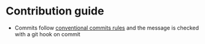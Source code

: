 # Contribution guide

- Commits follow [conventional commits rules](https://github.com/conventional-changelog/commitlint/tree/master/%40commitlint/config-conventional#rules)
  and the message is checked with a git hook on commit
